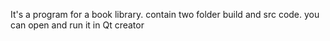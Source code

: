 It's a program for a book library.
contain two folder build and src code.
you can open and run it in Qt creator
